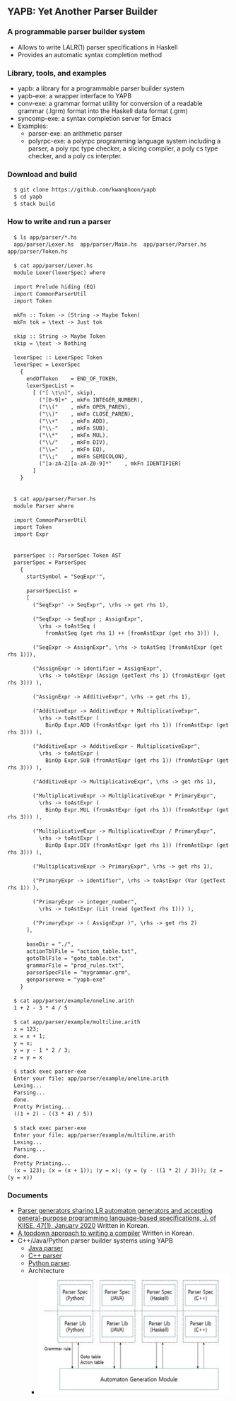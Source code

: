 
## YAPB: Yet Another Parser Builder

### A programmable parser builder system
- Allows to write LALR(1) parser specifications in Haskell
- Provides an automatic syntax completion method

### Library, tools, and examples
- yapb: a library for a programmable parser builder system
- yapb-exe: a wrapper interface to YAPB
- conv-exe: a grammar format utility for conversion of a readable grammar (.lgrm) format into the Haskell data format (.grm)
- syncomp-exe: a syntax completion server for Emacs
- Examples: 
  - parser-exe: an arithmetic parser
  - polyrpc-exe: a polyrpc programming language system including a parser, a poly rpc type checker, a slicing compiler, a poly cs type checker, and a poly cs interpter.

### Download and build
~~~
  $ git clone https://github.com/kwanghoon/yapb
  $ cd yapb
  $ stack build
~~~

### How to write and run a parser
~~~
  $ ls app/parser/*.hs
  app/parser/Lexer.hs  app/parser/Main.hs  app/parser/Parser.hs  app/parser/Token.hs

  $ cat app/parser/Lexer.hs
  module Lexer(lexerSpec) where

  import Prelude hiding (EQ)
  import CommonParserUtil
  import Token

  mkFn :: Token -> (String -> Maybe Token)
  mkFn tok = \text -> Just tok

  skip :: String -> Maybe Token
  skip = \text -> Nothing

  lexerSpec :: LexerSpec Token
  lexerSpec = LexerSpec
    {
      endOfToken    = END_OF_TOKEN,
      lexerSpecList = 
        [ ("[ \t\n]", skip),
          ("[0-9]+" , mkFn INTEGER_NUMBER),
          ("\\("    , mkFn OPEN_PAREN),
          ("\\)"    , mkFn CLOSE_PAREN),
          ("\\+"    , mkFn ADD),
          ("\\-"    , mkFn SUB),
          ("\\*"    , mkFn MUL),
          ("\\/"    , mkFn DIV),
          ("\\="    , mkFn EQ),
          ("\\;"    , mkFn SEMICOLON),
          ("[a-zA-Z][a-zA-Z0-9]*"    , mkFn IDENTIFIER)
        ]
    } 


  $ cat app/parser/Parser.hs
  module Parser where

  import CommonParserUtil
  import Token
  import Expr


  parserSpec :: ParserSpec Token AST
  parserSpec = ParserSpec
    {
      startSymbol = "SeqExpr'",
    
      parserSpecList =
      [
        ("SeqExpr' -> SeqExpr", \rhs -> get rhs 1),
      
        ("SeqExpr -> SeqExpr ; AssignExpr",
          \rhs -> toAstSeq (
            fromAstSeq (get rhs 1) ++ [fromAstExpr (get rhs 3)]) ),
      
        ("SeqExpr -> AssignExpr", \rhs -> toAstSeq [fromAstExpr (get rhs 1)]),
      
        ("AssignExpr -> identifier = AssignExpr",
          \rhs -> toAstExpr (Assign (getText rhs 1) (fromAstExpr (get rhs 3))) ),
      
        ("AssignExpr -> AdditiveExpr", \rhs -> get rhs 1),

        ("AdditiveExpr -> AdditiveExpr + MultiplicativeExpr",
          \rhs -> toAstExpr (
            BinOp Expr.ADD (fromAstExpr (get rhs 1)) (fromAstExpr (get rhs 3))) ),

        ("AdditiveExpr -> AdditiveExpr - MultiplicativeExpr",
          \rhs -> toAstExpr (
            BinOp Expr.SUB (fromAstExpr (get rhs 1)) (fromAstExpr (get rhs 3))) ),

        ("AdditiveExpr -> MultiplicativeExpr", \rhs -> get rhs 1),

        ("MultiplicativeExpr -> MultiplicativeExpr * PrimaryExpr",
          \rhs -> toAstExpr (
            BinOp Expr.MUL (fromAstExpr (get rhs 1)) (fromAstExpr (get rhs 3))) ),

        ("MultiplicativeExpr -> MultiplicativeExpr / PrimaryExpr",
          \rhs -> toAstExpr (
            BinOp Expr.DIV (fromAstExpr (get rhs 1)) (fromAstExpr (get rhs 3))) ),

        ("MultiplicativeExpr -> PrimaryExpr", \rhs -> get rhs 1),
      
        ("PrimaryExpr -> identifier", \rhs -> toAstExpr (Var (getText rhs 1)) ),

        ("PrimaryExpr -> integer_number",
          \rhs -> toAstExpr (Lit (read (getText rhs 1))) ),

        ("PrimaryExpr -> ( AssignExpr )", \rhs -> get rhs 2)
      ],
    
      baseDir = "./",
      actionTblFile = "action_table.txt",  
      gotoTblFile = "goto_table.txt",
      grammarFile = "prod_rules.txt",
      parserSpecFile = "mygrammar.grm",
      genparserexe = "yapb-exe"
    }

  $ cat app/parser/example/oneline.arith
  1 + 2 - 3 * 4 / 5
  
  $ cat app/parser/example/multiline.arith
  x = 123;
  x = x + 1;
  y = x; 
  y = y - 1 * 2 / 3;
  z = y = x

  $ stack exec parser-exe
  Enter your file: app/parser/example/oneline.arith
  Lexing...
  Parsing...
  done.
  Pretty Printing...
  ((1 + 2) - ((3 * 4) / 5))
  
  $ stack exec parser-exe
  Enter your file: app/parser/example/multiline.arith
  Lexing...
  Parsing...
  done.
  Pretty Printing...
  (x = 123); (x = (x + 1)); (y = x); (y = (y - ((1 * 2) / 3))); (z = (y = x))
~~~

### Documents
- [Parser generators sharing LR automaton generators and accepting general-purpose programming language-based specifications, J. of KIISE, 47(1), January 2020](http://swlab.jnu.ac.kr/paper/kiise202001.pdf) Written in Korean.
- [A topdown approach to writing a compiler](https://github.com/kwanghoon/swlab_parser_builder/blob/master/doc/tutorial_swlab_parser_builder.txt) Written in Korean.
- C++/Java/Python parser builder systems using YAPB
  - [Java parser](https://github.com/kwanghoon/swlab_parser_builder)
  - [C++ parser](https://github.com/tlsdorye/swlab-parser-lib)
  - [Python parser](https://github.com/limjintack/swlab_parser_python).
  - Architecture
    * <img src="https://github.com/kwanghoon/genlrparser/blob/master/doc/parsertoolarchitecture.png"/>

